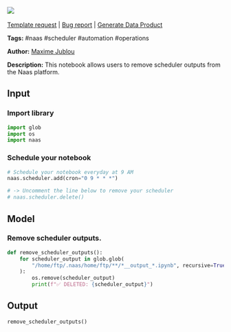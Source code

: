 <a href="https://app.naas.ai/user-redirect/naas/downloader?url=https://raw.githubusercontent.com/jupyter-naas/awesome-notebooks/master/Naas/Naas_Remove_Scheduler_Outputs.ipynb" target="_parent"><img src="https://naasai-public.s3.eu-west-3.amazonaws.com/Open_in_Naas_Lab.svg"/></a><br><br><a href="https://github.com/jupyter-naas/awesome-notebooks/issues/new?assignees=&labels=&template=template-request.md&title=Tool+-+Action+of+the+notebook+">Template request</a> | <a href="https://github.com/jupyter-naas/awesome-notebooks/issues/new?assignees=&labels=bug&template=bug_report.md&title=Naas+-+Remove+Scheduler+Outputs:+Error+short+description">Bug report</a> | <a href="https://app.naas.ai/user-redirect/naas/downloader?url=https://raw.githubusercontent.com/jupyter-naas/awesome-notebooks/master/Naas/Naas_Start_data_product.ipynb" target="_parent">Generate Data Product</a>

**Tags:** #naas #scheduler #automation #operations

**Author:** [Maxime Jublou](https://www.linkedin.com/in/maximejublou)

**Description:** This notebook allows users to remove scheduler outputs from the Naas platform.

## Input

### Import library


```python
import glob
import os
import naas
```

### Schedule your notebook


```python
# Schedule your notebook everyday at 9 AM
naas.scheduler.add(cron="0 9 * * *")

# -> Uncomment the line below to remove your scheduler
# naas.scheduler.delete()
```

## Model

### Remove scheduler outputs.


```python
def remove_scheduler_outputs():
    for scheduler_output in glob.glob(
        "/home/ftp/.naas/home/ftp/**/*__output_*.ipynb", recursive=True
    ):
        os.remove(scheduler_output)
        print(f"✅ DELETED: {scheduler_output}")
```

## Output


```python
remove_scheduler_outputs()
```
